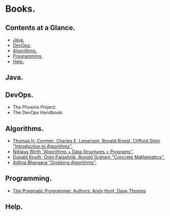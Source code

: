# Books.





## Contents at a Glance.
* [Java.](#java)
* [DevOps.](#devops)
* [Algorithms.](#algorithms)
* [Programming.](#programming)
* [Help.](#help)





## Java.





## DevOps.
* The Phoenix Project.
* The DevOps Handbook.





## Algorithms.  
* [Thomas H. Cormen, Charles E. Leiserson, Ronald Rivest, Clifford Stein "Introduction to Algorithms".](https://www.google.com/search?newwindow=1&safe=active&sxsrf=ACYBGNS_zJ_TouRxxt39wOdguBt94mesxQ:1580475109606&q=Introduction+to+Algorithms&stick=H4sIAAAAAAAAAONgFuLSz9U3ME4vKa5KV-IEsS3Ty8wMtHic8vOzgzNTUssTK4sXsUp55pUU5aeUJpdk5ucplOQrOOak5xdllmTkFu9gZQQAwnsklEcAAAA&sa=X&ved=2ahUKEwjv2u_L8K3nAhVbi1wKHaLpDzcQxA0wenoECGwQBQ#)
* [Niklaus Wirth "Algorithms + Data Structures = Programs".](https://www.google.com/search?newwindow=1&safe=active&biw=2560&bih=1309&sxsrf=ACYBGNRhsJLWwSQhMfR2OUGuAbqJJTCUow%3A1580475200481&ei=QCM0Xqz8HMOQ8gLk7b_QBg&q=algorithms++data+structures++programs+niklaus+wirth&oq=algorithms++data+structures++programs+niklaus+wirth&gs_l=psy-ab.3..0j0i30l2j0i8i30j0i333.1886.8378..8873...0.0..0.108.805.3j5......0....1..gws-wiz.......35i39j0i22i30.7WlmwwHWtXI&ved=0ahUKEwisnJr38K3nAhVDiFwKHeT2D2oQ4dUDCAs&uact=5) 
* [Donald Knuth, Oren Patashnik, Ronald Graham "Concrete Mathematics".](https://www.google.com/search?q=Concrete+Mathematics+Donald+Knuth%2C+Oren+Patashnik%2C+Ronald+Graham&oq=Concrete+Mathematics+Donald+Knuth%2C+Oren+Patashnik%2C+Ronald+Graham&aqs=chrome..69i57.4515j0j7&sourceid=chrome&ie=UTF-8)
* [Aditya Bhargava "Grokking Algorithms".](https://www.google.com/search?newwindow=1&safe=active&sxsrf=ACYBGNS2Y4oCs7rIY0pLkVrIwcJlRKIiaw%3A1580557973464&ei=lWY1Xqn2G_XagwfVqamYBg&q=grokking+algorithms+Aditya+Bhargava&oq=grokking+algorithms+Aditya+Bhargava&gs_l=psy-ab.3..0j0i22i30l3j0i333l3.24204.26214..28599...0.2..0.87.168.2......0....1j2..gws-wiz.......0i71j0i67j0i203._Nz_DA_ofwk&ved=0ahUKEwjplLikpbDnAhV17eAKHdVUCmMQ4dUDCAs&uact=5)





## Programming.
* [The Pragmatic Programmer. Authors: Andy Hunt, Dave Thomas]()





## Help.
